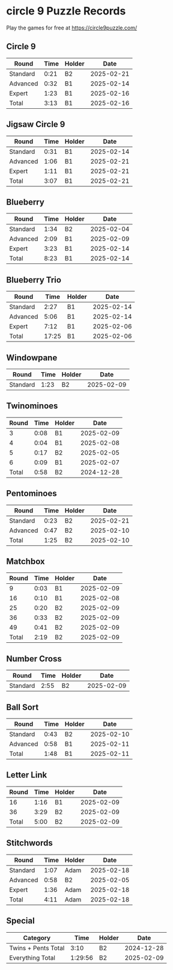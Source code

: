 # circle 9 Puzzle Records

Play the games for free at https://circle9puzzle.com/

## Circle 9 

| Round | Time | Holder | Date |
| ----- | ---- | ------ | ---- |
| Standard | 0:21 | B2 | 2025-02-21 |
| Advanced | 0:32 | B1 | 2025-02-14 |
| Expert | 1:23 | B1 | 2025-02-16 |
| Total | 3:13 | B1 | 2025-02-16 |

## Jigsaw Circle 9

| Round | Time | Holder | Date |
| ----- | ---- | ------ | ---- |
| Standard | 0:31 | B1 | 2025-02-14 |
| Advanced | 1:06 | B1 | 2025-02-21 |
| Expert | 1:11 | B1 | 2025-02-21 |
| Total | 3:07 | B1 | 2025-02-21 |

## Blueberry

| Round | Time | Holder | Date |
| ----- | ---- | ------ | ---- |
| Standard | 1:34 | B2 | 2025-02-04 |
| Advanced | 2:09 | B1 | 2025-02-09 |
| Expert | 3:23 | B1 | 2025-02-14 |
| Total | 8:23 | B1 | 2025-02-14 |

## Blueberry Trio

| Round | Time | Holder | Date |
| ----- | ---- | ------ | ---- |
| Standard | 2:27 | B1 | 2025-02-14 |
| Advanced | 5:06 | B1 | 2025-02-14 |
| Expert | 7:12 | B1 | 2025-02-06 |
| Total | 17:25 | B1 | 2025-02-06 |

## Windowpane

| Round | Time | Holder | Date |
| ----- | ---- | ------ | ---- |
| Standard | 1:23 | B2 | 2025-02-09 |

## Twinominoes

| Round | Time | Holder | Date |
| ----- | ---- | ------ | ---- |
| 3 | 0:08 | B1 | 2025-02-09 |
| 4 | 0:04 | B1 | 2025-02-08 |
| 5 | 0:17 | B2 | 2025-02-05 |
| 6 | 0:09 | B1 | 2025-02-07 |
| Total | 0:58 | B2 | 2024-12-28 |

## Pentominoes

| Round | Time | Holder | Date |
| ----- | ---- | ------ | ---- |
| Standard | 0:23 | B2 | 2025-02-21 |
| Advanced | 0:47 | B2 | 2025-02-10 |
| Total | 1:25 | B2 | 2025-02-10 |

## Matchbox

| Round | Time | Holder | Date |
| ----- | ---- | ------ | ---- |
| 9 | 0:03 | B1 | 2025-02-09 |
| 16 | 0:10 | B1 | 2025-02-08 |
| 25 | 0:20 | B2 | 2025-02-09 |
| 36 | 0:33 | B2 | 2025-02-09 |
| 49 | 0:41 | B2 | 2025-02-09 |
| Total | 2:19 | B2 | 2025-02-09 |

## Number Cross

| Round | Time | Holder | Date |
| ----- | ---- | ------ | ---- |
| Standard | 2:55 | B2 | 2025-02-09 |

## Ball Sort

| Round | Time | Holder | Date |
| ----- | ---- | ------ | ---- |
| Standard | 0:43 | B2 | 2025-02-10 |
| Advanced | 0:58 | B1 | 2025-02-11 |
| Total | 1:48 | B1 | 2025-02-11 |

## Letter Link

| Round | Time | Holder | Date |
| ----- | ---- | ------ | ---- |
| 16 | 1:16 | B1 | 2025-02-09 |
| 36 | 3:29 | B2 | 2025-02-09 |
| Total | 5:00 | B2 | 2025-02-09 |

## Stitchwords

| Round | Time | Holder | Date |
| ----- | ---- | ------ | ---- |
| Standard | 1:07 | Adam | 2025-02-18 |
| Advanced | 0:58 | B2 | 2025-02-05 |
| Expert | 1:36 | Adam | 2025-02-18 |
| Total | 4:11 | Adam | 2025-02-18 |

## Special

| Category | Time | Holder | Date |
| -------- | ---- | ------ | ---- |
| Twins + Pents Total | 3:10 | B2 | 2024-12-28 |
| Everything Total | 1:29:56 | B2 | 2025-02-09 |
